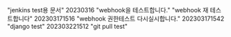 "jenkins test용 문서"
20230316 "webhook을 테스트합니다."
"webhook 재 테스트합니다"
202303171516 "webhook 권한테스트 다시실시합니다."
202303171542 "django test"
202303221512 "git pull test"
